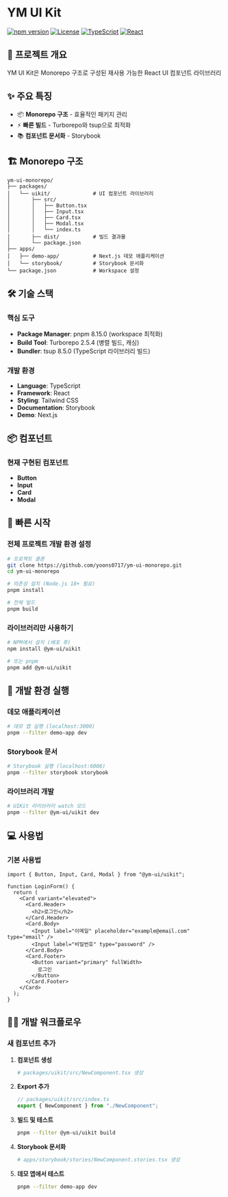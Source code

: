 # YM UI Kit

[![npm version](https://img.shields.io/npm/v/@ym-ui/uikit.svg)](https://www.npmjs.com/package/@ym-ui/uikit)
[![License](https://img.shields.io/badge/license-MIT-blue.svg)](LICENSE)
[![TypeScript](https://img.shields.io/badge/TypeScript-5.8-blue)](https://www.typescriptlang.org/)
[![React](https://img.shields.io/badge/React-19.1-blue)](https://reactjs.org/)

## 🎯 프로젝트 개요

YM UI Kit은 Monorepo 구조로 구성된 재사용 가능한 React UI 컴포넌트 라이브러리

## ✨ 주요 특징

- 📦 **Monorepo 구조** - 효율적인 패키지 관리
- ⚡ **빠른 빌드** - Turborepo와 tsup으로 최적화
- 📚 **컴포넌트 문서화** - Storybook

## 🏗 Monorepo 구조

```
ym-ui-monorepo/
├── packages/
│   └── uikit/              # UI 컴포넌트 라이브러리
│       ├── src/
│       │   ├── Button.tsx
│       │   ├── Input.tsx
│       │   ├── Card.tsx
│       │   ├── Modal.tsx
│       │   └── index.ts
│       ├── dist/           # 빌드 결과물
│       └── package.json
├── apps/
│   ├── demo-app/           # Next.js 데모 애플리케이션
│   └── storybook/          # Storybook 문서화
└── package.json            # Workspace 설정
```

## 🛠 기술 스택

### 핵심 도구

- **Package Manager**: pnpm 8.15.0 (workspace 최적화)
- **Build Tool**: Turborepo 2.5.4 (병렬 빌드, 캐싱)
- **Bundler**: tsup 8.5.0 (TypeScript 라이브러리 빌드)

### 개발 환경

- **Language**: TypeScript
- **Framework**: React
- **Styling**: Tailwind CSS
- **Documentation**: Storybook
- **Demo**: Next.js

## 📦 컴포넌트

### 현재 구현된 컴포넌트

- **Button**
- **Input**
- **Card**
- **Modal**

## 🚀 빠른 시작

### 전체 프로젝트 개발 환경 설정

```bash
# 프로젝트 클론
git clone https://github.com/yoons0717/ym-ui-monorepo.git
cd ym-ui-monorepo

# 의존성 설치 (Node.js 18+ 필요)
pnpm install

# 전체 빌드
pnpm build
```

### 라이브러리만 사용하기

```bash
# NPM에서 설치 (배포 후)
npm install @ym-ui/uikit

# 또는 pnpm
pnpm add @ym-ui/uikit
```

## 🧪 개발 환경 실행

### 데모 애플리케이션

```bash
# 데모 앱 실행 (localhost:3000)
pnpm --filter demo-app dev
```

### Storybook 문서

```bash
# Storybook 실행 (localhost:6006)
pnpm --filter storybook storybook
```

### 라이브러리 개발

```bash
# UIKit 라이브러리 watch 모드
pnpm --filter @ym-ui/uikit dev
```

## 💻 사용법

### 기본 사용법

```tsx
import { Button, Input, Card, Modal } from "@ym-ui/uikit";

function LoginForm() {
  return (
    <Card variant="elevated">
      <Card.Header>
        <h2>로그인</h2>
      </Card.Header>
      <Card.Body>
        <Input label="이메일" placeholder="example@email.com" type="email" />
        <Input label="비밀번호" type="password" />
      </Card.Body>
      <Card.Footer>
        <Button variant="primary" fullWidth>
          로그인
        </Button>
      </Card.Footer>
    </Card>
  );
}
```

## 🧑‍💻 개발 워크플로우

### 새 컴포넌트 추가

1. **컴포넌트 생성**

   ```bash
   # packages/uikit/src/NewComponent.tsx 생성
   ```

2. **Export 추가**

   ```typescript
   // packages/uikit/src/index.ts
   export { NewComponent } from "./NewComponent";
   ```

3. **빌드 및 테스트**

   ```bash
   pnpm --filter @ym-ui/uikit build
   ```

4. **Storybook 문서화**

   ```bash
   # apps/storybook/stories/NewComponent.stories.tsx 생성
   ```

5. **데모 앱에서 테스트**
   ```bash
   pnpm --filter demo-app dev
   ```
